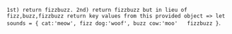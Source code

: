 `1st) return fizzbuzz. 2nd) return fizzbuzz but in lieu of fizz,buzz,fizzbuzz return key values from this provided object => let sounds = {
                             cat:'meow', fizz
                             dog:'woof', buzz
                             cow:'moo'   fizzbuzz
                             }`.
